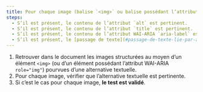 ```yaml
---
title: Pour chaque image (balise `<img>` ou balise possédant l’attribut WAI-ARIA `role="img"`) [porteuse d’information](#image-porteuse-d-information), ayant une [alternative textuelle](#alternative-textuelle-image), cette alternative est-elle pertinente (hors cas particuliers) ?
steps:
  - S’il est présent, le contenu de l’attribut `alt` est pertinent.
  - S’il est présent, le contenu de l’attribut `title` est pertinent.
  - S’il est présent, le contenu de l’attribut WAI-ARIA `aria-label` est pertinent.
  - S’il est présent, le [passage de texte](#passage-de-texte-lie-par-aria-labelledby-ou-aria-describedby) associé via l’attribut WAI-ARIA `aria-labelledby` est pertinent.
---
```


1. Retrouver dans le document les images structurées au moyen d’un élément `<img>` (ou d’un élément possédant l’attribut WAI-ARIA `role="img"`) pourvues d’une alternative textuelle.
2. Pour chaque image, vérifier que l’alternative textuelle est pertinente.
3. Si c’est le cas pour chaque image, **le test est validé**.
